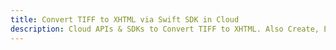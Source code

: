 ---title: Convert TIFF to XHTML via Swift SDK in Clouddescription: Cloud APIs & SDKs to Convert TIFF to XHTML. Also Create, Edit & Render Microsoft Word & OpenOffice documents in the Cloud.---